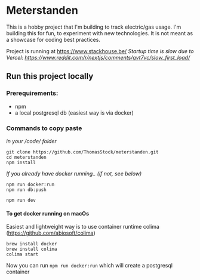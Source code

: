 # Meterstanden

This is a hobby project that I'm building to track electric/gas usage.
I'm building this for fun, to experiment with new technologies. 
It is not meant as a showcase for coding best practices.

Project is running at https://www.stackhouse.be/
_Startup time is slow due to Vercel: https://www.reddit.com/r/nextjs/comments/qvt7vc/slow_first_load/_

## Run this project locally

### Prerequirements:

- npm
- a local postgresql db (easiest way is via docker)

### Commands to copy paste

_in your /code/ folder_
```
git clone https://github.com/ThomasStock/meterstanden.git
cd meterstanden
npm install
```

_If you already have docker running.. (if not, see below)_
```
npm run docker:run
npm run db:push
```

```
npm run dev
```


#### To get docker running on macOs
Easiest and lightweight way is to use container runtime colima (https://github.com/abiosoft/colima)
```
brew install docker
brew install colima
colima start
```
Now you can run `npm run docker:run` which will create a postgresql container




